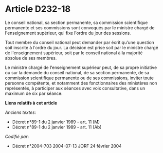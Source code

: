 # Article D232-18

Le conseil national, sa section permanente, sa commission scientifique permanente et ses commissions sont convoqués par le
ministre chargé de l'enseignement supérieur, qui fixe l'ordre du jour des sessions.

Tout membre du conseil national peut demander par écrit qu'une question soit inscrite à l'ordre du jour. La décision est
prise soit par le ministre chargé de l'enseignement supérieur, soit par le conseil national à la majorité absolue de ses
membres.

Le ministre chargé de l'enseignement supérieur peut, de sa propre initiative ou sur la demande du conseil national, de sa
section permanente, de sa commission scientifique permanente ou de ses commissions, inviter toute personne compétente, et
notamment des fonctionnaires des ministères non représentés, à participer aux séances avec voix consultative, dans un maximum
de six par séance.

**Liens relatifs à cet article**

_Anciens textes_:

  - Décret n°89-1 du 2 janvier 1989 - art. 11 (M)
  - Décret n°89-1 du 2 janvier 1989 - art. 11 (Ab)

_Codifié par_:

  - Décret n°2004-703 2004-07-13 JORF 24 février 2004
